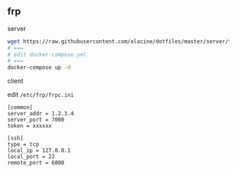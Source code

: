 ## frp

server

```bash
wget https://raw.githubusercontent.com/alacine/dotfiles/master/server/frp/docker-compose.yml
# ===
# edit docker-compose.yml
# ===
docker-compose up -d
```

client

edit `/etc/frp/frpc.ini`

```
[common]
server_addr = 1.2.3.4
server_port = 7000
token = xxxxxx

[ssh]
type = tcp
local_ip = 127.0.0.1
local_port = 22
remote_port = 6000
```

